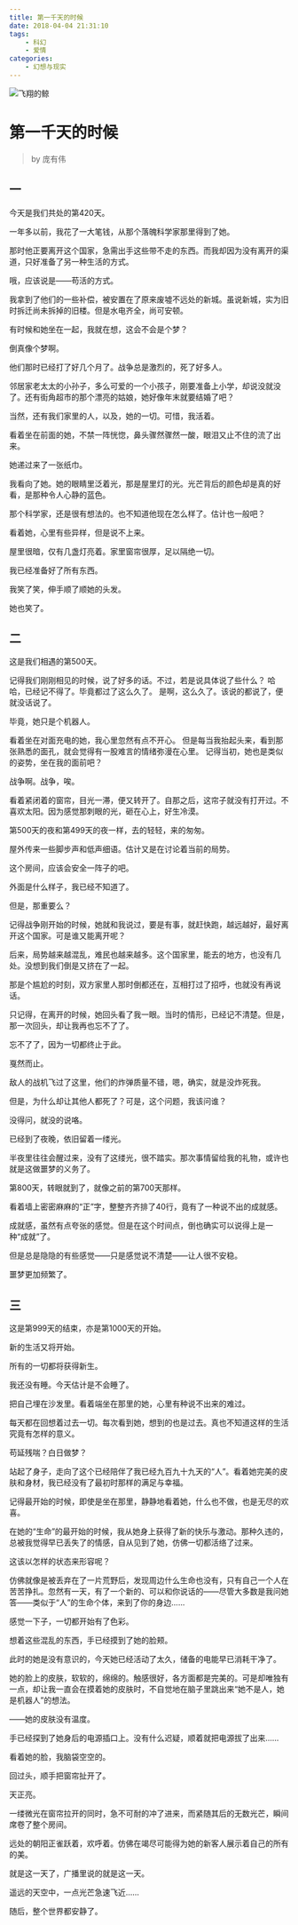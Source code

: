 ```yaml
---
title: 第一千天的时候
date: 2018-04-04 21:31:10
tags: 
    - 科幻
    - 爱情
categories: 
    - 幻想与现实
---
```


![飞翔的鲸](https://cdn.gratisography.com/photos/444H.jpg)

# 第一千天的时候

> by 庞有伟

## 一

今天是我们共处的第420天。

一年多以前，我花了一大笔钱，从那个落魄科学家那里得到了她。

那时他正要离开这个国家，急需出手这些带不走的东西。而我却因为没有离开的渠道，只好准备了另一种生活的方式。

哦，应该说是——苟活的方式。

我拿到了他们的一些补偿，被安置在了原来废墟不远处的新城。虽说新城，实为旧时拆迁尚未拆掉的旧楼。但是水电齐全，尚可安顿。

有时候和她坐在一起，我就在想，这会不会是个梦？

倒真像个梦啊。

他们那时已经打了好几个月了。战争总是激烈的，死了好多人。

邻居家老太太的小孙子，多么可爱的一个小孩子，刚要准备上小学，却说没就没了。还有街角超市的那个漂亮的姑娘，她好像年末就要结婚了吧？

当然，还有我们家里的人，以及，她的一切。可惜，我活着。

看着坐在前面的她，不禁一阵恍惚，鼻头骤然骤然一酸，眼泪又止不住的流了出来。

她递过来了一张纸巾。

我看向了她。她的眼睛里泛着光，那是屋里灯的光。光芒背后的颜色却是真的好看，是那种令人心静的蓝色。

那个科学家，还是很有想法的。也不知道他现在怎么样了。估计也一般吧？

看着她，心里有些异样，但是说不上来。

屋里很暗，仅有几盏灯亮着。家里窗帘很厚，足以隔绝一切。

我已经准备好了所有东西。

我笑了笑，伸手顺了顺她的头发。

她也笑了。

## 二

这是我们相遇的第500天。

记得我们刚刚相见的时候，说了好多的话。不过，若是说具体说了些什么？
哈哈，已经记不得了。毕竟都过了这么久了。
是啊，这么久了。该说的都说了，便就没话说了。

毕竟，她只是个机器人。

看着坐在对面充电的她，我心里忽然有点不开心。
但是每当我抬起头来，看到那张熟悉的面孔，就会觉得有一股难言的情绪弥漫在心里。
记得当初，她也是类似的姿势，坐在我的面前吧？

战争啊。战争，唉。

看着紧闭着的窗帘，目光一滞，便又转开了。自那之后，这帘子就没有打开过。不喜欢太阳。因为感觉那刺眼的光，砸在心上，好生冷漠。

第500天的夜和第499天的夜一样，去的轻轻，来的匆匆。

屋外传来一些脚步声和低声细语。估计又是在讨论着当前的局势。

这个房间，应该会安全一阵子的吧。

外面是什么样子，我已经不知道了。

但是，那重要么？

记得战争刚开始的时候，她就和我说过，要是有事，就赶快跑，越远越好，最好离开这个国家。可是谁又能离开呢？

后来，局势越来越混乱，难民也越来越多。这个国家里，能去的地方，也没有几处。没想到我们倒是又挤在了一起。

那是个尴尬的时刻，双方家里人那时倒都还在，互相打过了招呼，也就没有再说话。

只记得，在离开的时候，她回头看了我一眼。当时的情形，已经记不清楚。但是，那一次回头，却让我再也忘不了了。

忘不了了，因为一切都终止于此。

戛然而止。

敌人的战机飞过了这里，他们的炸弹质量不错，嗯，确实，就是没炸死我。

但是，为什么却让其他人都死了？可是，这个问题，我该问谁？

没得问，就没的说咯。

已经到了夜晚，依旧留着一缕光。

半夜里往往会醒过来，没有了这缕光，很不踏实。那次事情留给我的礼物，或许也就是这做噩梦的义务了。

第800天，转眼就到了，就像之前的第700天那样。

看着墙上密密麻麻的“正”字，整整齐齐排了40行，竟有了一种说不出的成就感。

成就感，虽然有点夸张的感觉。但是在这个时间点，倒也确实可以说得上是一种“成就”了。

但是总是隐隐的有些感觉——只是感觉说不清楚——让人很不安稳。

噩梦更加频繁了。

## 三

这是第999天的结束，亦是第1000天的开始。

新的生活又将开始。

所有的一切都将获得新生。

我还没有睡。今天估计是不会睡了。

把自己埋在沙发里。看着端坐在那里的她，心里有种说不出来的难过。

每天都在回想着过去一切。每次看到她，想到的也是过去。真也不知道这样的生活究竟有怎样的意义。

苟延残喘？白日做梦？

站起了身子，走向了这个已经陪伴了我已经九百九十九天的“人”。看着她完美的皮肤和身材，我已经没有了最初时那样的满足与幸福。

记得最开始的时候，即使是坐在那里，静静地看着她，什么也不做，也是无尽的欢喜。

在她的“生命”的最开始的时候，我从她身上获得了新的快乐与激动。那种久违的，总被我觉得早已丢失了的情感，自从见到了她，仿佛一切都活络了过来。

这该以怎样的状态来形容呢？

仿佛就像是被丢弃在了一片荒野后，发现周边什么生命也没有，只有自己一个人在苦苦挣扎。忽然有一天，有了一个新的、可以和你说话的——尽管大多数是我问她答——类似于“人”的生命个体，来到了你的身边……

感觉一下子，一切都开始有了色彩。

想着这些混乱的东西，手已经摸到了她的脸颊。

此时的她是没有意识的，今天她已经活动了太久，储备的电能早已消耗干净了。

她的脸上的皮肤，软软的，绵绵的。触感很好，各方面都是完美的。可是却唯独有一点，却让我一直会在摸着她的皮肤时，不自觉地在脑子里跳出来“她不是人，她是机器人”的想法。

——她的皮肤没有温度。

手已经探到了她身后的电源插口上。没有什么迟疑，顺着就把电源拔了出来……

看着她的脸，我脑袋空空的。

回过头，顺手把窗帘扯开了。

天正亮。

一缕微光在窗帘拉开的同时，急不可耐的冲了进来，而紧随其后的无数光芒，瞬间席卷了整个房间。

远处的朝阳正雀跃着，欢呼着。仿佛在竭尽可能得为她的新客人展示着自己的所有的美。

就是这一天了，广播里说的就是这一天。

遥远的天空中，一点光芒急速飞近……

随后，整个世界都安静了。